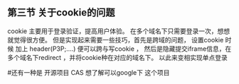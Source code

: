 ## 第三节 关于cookie的问题
cookie 主要用于登录验证，提高用户体验。
在多个域名下只需要登录一次，想想就觉得很方便。
但是实现起来需要一些技巧，首先是跨域的问题， 
设置cookie 时候 加上 header(P3P;....) 便可以跨与写cookie ，
然后是隐藏提交iframe信息，在多个域名下redirect ，并将cookie种在对应的域名下。
以此来变相实现单点登录

#还有一种是 开源项目 CAS 想了解可以google下 这个项目

